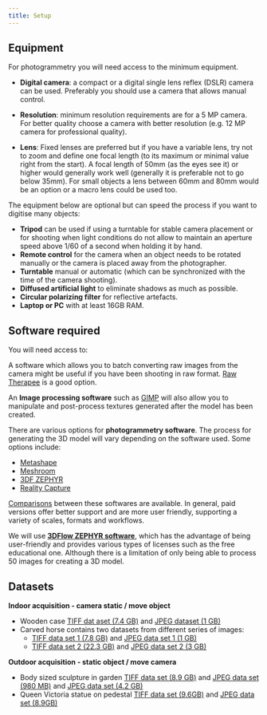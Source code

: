 ```yaml
---
title: Setup
---
```


## Equipment

For photogrammetry you will need access to the minimum equipment.

- **Digital camera**: a compact or a digital single lens reflex (DSLR) camera can be used. Preferably you should use a camera that allows manual control. 

- **Resolution**: minimum resolution requirements are for a 5 MP camera. For better quality choose a camera with better resolution (e.g. 12 MP camera for professional quality).

- **Lens**: Fixed lenses are preferred but if you have a variable lens, try not to zoom and define one focal length (to its maximum or minimal value right from the start). A focal length of 50mm (as the eyes see it) or higher would generally work well (generally it is preferable not to go below 35mm). For small objects a lens between 60mm and 80mm would be an option or a macro lens could be used too.

The equipment below are optional but can speed the
process if you want to digitise many objects:


-	**Tripod** can be used if using a turntable for stable camera placement or for shooting when light conditions do not allow to maintain an aperture speed above 1/60 of a second when holding it by hand. 
- **Remote control** for the camera when an object needs to be rotated manually or the camera is placed away from the photographer.
- **Turntable** manual or automatic (which can be synchronized with the time of the camera shooting).
- **Diffused artificial light** to eliminate shadows as much as possible.
- **Circular polarizing filter** for reflective artefacts.
- **Laptop or PC** with at least 16GB RAM.

## Software required 

You will need access to:

A software which allows you to batch converting raw images from the camera might be useful if you have
been shooting in raw format. [Raw Therapee](https://www.rawtherapee.com/) is a good option.

An **Image processing software** such as [GIMP](https://www.gimp.org/) will also allow you to manipulate and post-process textures generated after the model has been created. 

There are various options for **photogrammetry software**. The process for generating the 3D model will vary depending on the software used. Some options include:

- [Metashape](https://www.agisoft.com/)
- [Meshroom](https://alicevision.org)
- [3DF ZEPHYR](https://www.3dflow.net)
- [Reality Capture](https://www.capturingreality.com) 

[Comparisons](https://formlabs.com/blog/photogrammetry-guide-and-software-comparison/) between these softwares are available. In general, paid versions offer better support and are more user friendly, supporting
a variety of scales, formats and workflows.


We will use [**3DFlow ZEPHYR software**](https://www.3dflow.net), 
which has the advantage of being user-friendly and
provides various types of licenses such as the free educational one. Although there is a limitation
of only being able to process 50 images for creating
a 3D model.


## Datasets

**Indoor acquisition - camera static / move object**

- Wooden case [TIFF dat aset (7.4 GB)](https://data.d4science.net/iBBZ) and [JPEG dataset (1 GB)](https://data.d4science.net/xDSW)
- Carved horse contains two datasets from different series of images:
  - [TIFF data set 1 (7.8 GB)](https://data.d4science.net/GDnx) and [JPEG data set 1 (1 GB)](https://data.d4science.net/Fvaf)
  - [TIFF data set 2 (22.3 GB)](https://data.d4science.net/Lg1t) and [JPEG data set 2 (3 GB)](https://data.d4science.net/UPgE)

**Outdoor acquisition - static object / move camera**

- Body sized sculpture in garden [TIFF data set (8.9 GB)](https://data.d4science.net/rq8Y) and [JPEG data set (980 MB)](https://data.d4science.net/xDSW) and [JPEG data set (4.2 GB)](https://data.d4science.net/qvGM)
- Queen Victoria statue on pedestal [TIFF data set (9.6GB)](https://data.d4science.net/eQRq) and [JPEG data set (8.9GB)](https://data.d4science.net/S9r6)


